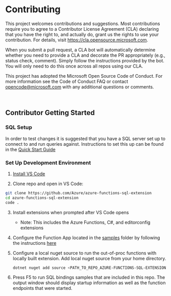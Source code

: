 # Contributing

This project welcomes contributions and suggestions. Most contributions require you to agree to a Contributor License Agreement (CLA) declaring that you have the right to, and actually do, grant us the rights to use your contribution. For details, visit https://cla.opensource.microsoft.com.

When you submit a pull request, a CLA bot will automatically determine whether you need to provide a CLA and decorate the PR appropriately (e.g., status check, comment). Simply follow the instructions provided by the bot. You will only need to do this once across all repos using our CLA.

This project has adopted the Microsoft Open Source Code of Conduct. For more information see the Code of Conduct FAQ or contact opencode@microsoft.com with any additional questions or comments.

<br>

## Contributor Getting Started

### SQL Setup

In order to test changes it is suggested that you have a SQL server set up to connect to and run queries against. Instructions to set this up can be found in the [Quick Start Guide](./docs/GeneralSetup.md)

### Set Up Development Environment

1. [Install VS Code](https://code.visualstudio.com/Download)

2. Clone repo and open in VS Code:

```bash
git clone https://github.com/Azure/azure-functions-sql-extension
cd azure-functions-sql-extension
code .
```
3. Install extensions when prompted after VS Code opens
   - Note: This includes the Azure Functions, C#, and editorconfig extensions

4. Configure the Function App located in the [samples](./samples) folder by following the instructions [here](./docs/GeneralSetup.md#configure-function-app)

5. Configure a local nuget source to run the out-of-proc functions with locally built extension.
    Add local nuget source from your home directory.

    ```powershell
    dotnet nuget add source <PATH_TO_REPO_AZURE-FUNCTIONS-SQL-EXTENSION/local-packages>
    ```

6. Press F5 to run SQL bindings samples that are included in this repo. The output window should display startup information as well as the function endpoints that were started.